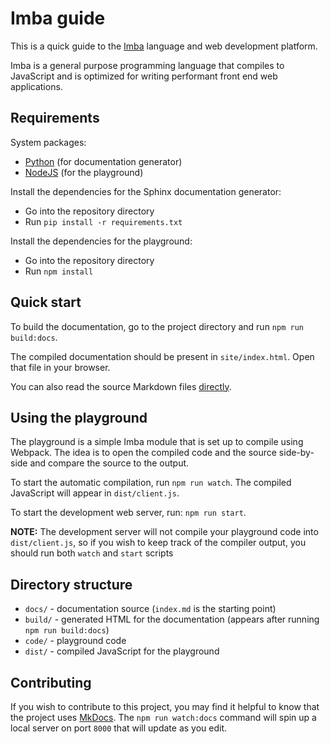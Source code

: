 # Imba guide

This is a quick guide to the [Imba](http://imba.io/) language and web 
development platform.

Imba is a general purpose programming language that compiles to JavaScript and 
is optimized for writing performant front end web applications.

## Requirements

System packages:

- [Python](https://www.python.org/downloads/) (for documentation generator)
- [NodeJS](https://nodejs.org/en/) (for the playground)

Install the dependencies for the Sphinx documentation generator:

- Go into the repository directory
- Run `pip install -r requirements.txt`

Install the dependencies for the playground:

- Go into the repository directory
- Run `npm install`

## Quick start

To build the documentation, go to the project directory and run 
`npm run build:docs`.

The compiled documentation should be present in `site/index.html`. Open 
that file in your browser.

You can also read the source Markdown files [directly](docs/index.md).

## Using the playground

The playground is a simple Imba module that is set up to compile using Webpack.
The idea is to open the compiled code and the source side-by-side and compare
the source to the output.

To start the automatic compilation, run `npm run watch`. The compiled
JavaScript will appear in `dist/client.js`.

To start the development web server, run: `npm run start`. 

**NOTE:** The development server will not compile your playground code into
`dist/client.js`, so if you wish to keep track of the compiler output, you
should run both `watch` and `start` scripts

## Directory structure

- `docs/` - documentation source (`index.md` is the starting point)
- `build/` - generated HTML for the documentation (appears after running 
  `npm run build:docs`)
- `code/` - playground code
- `dist/` - compiled JavaScript for the playground

## Contributing

If you wish to contribute to this project, you may find it helpful to know
that the project uses [MkDocs](https://www.mkdocs.org/). The 
`npm run watch:docs` command will spin up a local server on port `8000` that 
will update as you edit.
